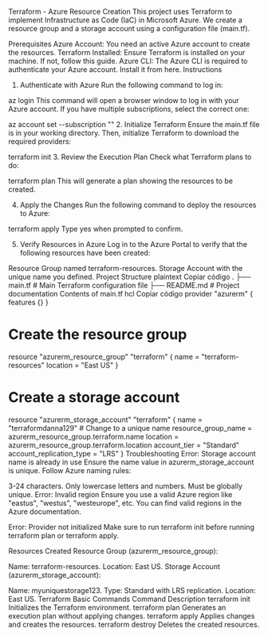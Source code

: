 Terraform - Azure Resource Creation
This project uses Terraform to implement Infrastructure as Code (IaC) in Microsoft Azure. We create a resource group and a storage account using a configuration file (main.tf).

Prerequisites
Azure Account: You need an active Azure account to create the resources.
Terraform Installed: Ensure Terraform is installed on your machine. If not, follow this guide.
Azure CLI: The Azure CLI is required to authenticate your Azure account. Install it from here.
Instructions
1. Authenticate with Azure
Run the following command to log in:

az login
This command will open a browser window to log in with your Azure account. If you have multiple subscriptions, select the correct one:

az account set --subscription "<Your-Subscription-ID>"
2. Initialize Terraform
Ensure the main.tf file is in your working directory. Then, initialize Terraform to download the required providers:

terraform init
3. Review the Execution Plan
Check what Terraform plans to do:

terraform plan
This will generate a plan showing the resources to be created.

4. Apply the Changes
Run the following command to deploy the resources to Azure:

terraform apply
Type yes when prompted to confirm.

5. Verify Resources in Azure
Log in to the Azure Portal to verify that the following resources have been created:

Resource Group named terraform-resources.
Storage Account with the unique name you defined.
Project Structure
plaintext
Copiar código
.
├── main.tf           # Main Terraform configuration file
├── README.md         # Project documentation
Contents of main.tf
hcl
Copiar código
provider "azurerm" {
  features {}
}

# Create the resource group
resource "azurerm_resource_group" "terraform" {
  name     = "terraform-resources"
  location = "East US"
}

# Create a storage account
resource "azurerm_storage_account" "terraform" {
  name                     = "terraformdanna129"   # Change to a unique name
  resource_group_name      = azurerm_resource_group.terraform.name
  location                 = azurerm_resource_group.terraform.location
  account_tier             = "Standard"
  account_replication_type = "LRS"
}
Troubleshooting
Error: Storage account name is already in use
Ensure the name value in azurerm_storage_account is unique. Follow Azure naming rules:

3-24 characters.
Only lowercase letters and numbers.
Must be globally unique.
Error: Invalid region
Ensure you use a valid Azure region like "eastus", "westus", "westeurope", etc. You can find valid regions in the Azure documentation.

Error: Provider not initialized
Make sure to run terraform init before running terraform plan or terraform apply.

Resources Created
Resource Group (azurerm_resource_group):

Name: terraform-resources.
Location: East US.
Storage Account (azurerm_storage_account):

Name: myuniquestorage123.
Type: Standard with LRS replication.
Location: East US.
Terraform Basic Commands
Command	Description
terraform init	Initializes the Terraform environment.
terraform plan	Generates an execution plan without applying changes.
terraform apply	Applies changes and creates the resources.
terraform destroy	Deletes the created resources.
